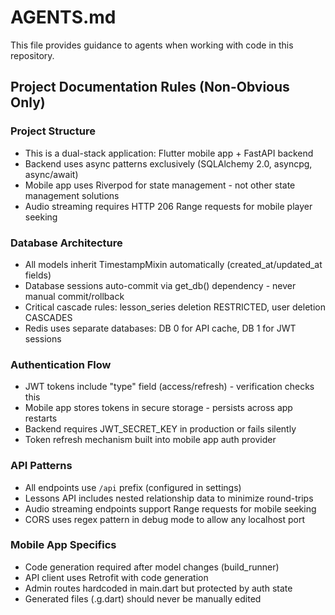 # AGENTS.md

This file provides guidance to agents when working with code in this repository.

## Project Documentation Rules (Non-Obvious Only)

### Project Structure
- This is a dual-stack application: Flutter mobile app + FastAPI backend
- Backend uses async patterns exclusively (SQLAlchemy 2.0, asyncpg, async/await)
- Mobile app uses Riverpod for state management - not other state management solutions
- Audio streaming requires HTTP 206 Range requests for mobile player seeking

### Database Architecture
- All models inherit TimestampMixin automatically (created_at/updated_at fields)
- Database sessions auto-commit via get_db() dependency - never manual commit/rollback
- Critical cascade rules: lesson_series deletion RESTRICTED, user deletion CASCADES
- Redis uses separate databases: DB 0 for API cache, DB 1 for JWT sessions

### Authentication Flow
- JWT tokens include "type" field (access/refresh) - verification checks this
- Mobile app stores tokens in secure storage - persists across app restarts
- Backend requires JWT_SECRET_KEY in production or fails silently
- Token refresh mechanism built into mobile app auth provider

### API Patterns
- All endpoints use `/api` prefix (configured in settings)
- Lessons API includes nested relationship data to minimize round-trips
- Audio streaming endpoints support Range requests for mobile seeking
- CORS uses regex pattern in debug mode to allow any localhost port

### Mobile App Specifics
- Code generation required after model changes (build_runner)
- API client uses Retrofit with code generation
- Admin routes hardcoded in main.dart but protected by auth state
- Generated files (.g.dart) should never be manually edited